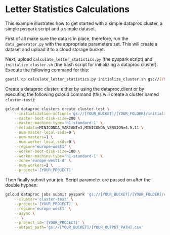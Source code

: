 # Letter Statistics Calculations

This example illustrates how to get started with a simple dataproc cluster, a 
simple pyspark script and a simple dataset.

First of all make sure the data is in place, therefore, run the `data_generator.py`
with the appropriate parameters set. This will create a dataset and upload it
to a cloud storage bucket.

Next, upload `calculate_letter_statistics.py` (the pyspark script) and 
`initialize_cluster.sh` (the bash script for initializing a dataproc cluster).
Execute the following command for this:
```bash
gsutil cp calculate_letter_statistics.py initialize_cluster.sh gs://[YOUR_BUCKET]/[YOUR_FOLDER]
```

Create a dataproc cluster; either by using the dataproc.client or by executing
the following gcloud command (this will create a cluster named `cluster-test`):
```bash
gcloud dataproc clusters create cluster-test \
    --initialization-actions='gs://[YOUR_BUCKET]/[YOUR_FOLDER]/initialize_cluster.sh' \
    --master-boot-disk-size=200 \
    --master-machine-type='n1-standard-1' \
    --metadata=MINICONDA_VARIANT=3,MINICONDA_VERSION=4.5.11 \
    --num-master-local-ssds=0 \
    --num-masters=1 \
    --num-worker-local-ssds=0 \
    --region='europe-west1' \
    --worker-boot-disk-size=100 \
    --worker-machine-type='n1-standard-1' \
    --zone='europe-west1-d' \
    --num-workers=2 \
    --project='[YOUR_PROJECT]'
```

Then finally submit your job. Script parameter are passed on after the double
hyphen:
```bash
gcloud dataproc jobs submit pyspark 'gs://[YOUR_BUCKET]/[YOUR_FOLDER]/calculate_letter_statistics.py' \
    --cluster='cluster-test' \
    --project='[YOUR_PROJECT]' \
    --region='europe-west1' \
    --async \
    -- \
    --project_id='[YOUR_PROJECT]' \
    --output_path='gs://[YOUR_BUCKET]/[YOUR_OUTPUT_PATH].csv'
```

